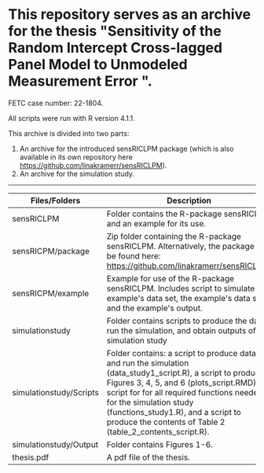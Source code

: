 
# This repository serves as an archive for the thesis "Sensitivity of the Random Intercept Cross-lagged Panel Model to Unmodeled Measurement Error ". 

FETC case number: 22-1804.

All scripts were run with R version 4.1.1.

This archive is divided into two parts: 

1. An archive for the introduced sensRICLPM package (which is also available in its own repository here https://github.com/linakramerr/sensRICLPM).
2. An archive for the simulation study.


---

| Files/Folders          | Description   |
| -----------------      | ------------- |
|sensRICLPM              |Folder contains the R-package sensRICLPM and an example for its use. |
|sensRICPM/package       |Zip folder containing the R-package sensRICLPM. Alternatively, the package can be found here: https://github.com/linakramerr/sensRICLPM.|
|sensRICPM/example       |Example for use of the R-package sensRICLPM. Includes script to simulate the example's data set, the example's data set, and the example's output. |
|simulationstudy         |Folder contains scripts to produce the data, run the simulation, and obtain outputs of the simulation study |
|simulationstudy/Scripts |Folder contains: a script to produce data and run the simulation (data_study1_script.R), a script to produce Figures 3, 4, 5, and 6 (plots_script.RMD), a script for for all required functions needed for the simulation study (functions_study1.R), and a script to produce the contents of Table 2 (table_2_contents_script.R). |
|simulationstudy/Output     |Folder contains Figures 1-6.|
|thesis.pdf     |A pdf file of the thesis.|



